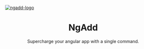 [![ngadd-logo](https://gistcdn.githack.com/hamedbaatour/a15827d79bc1f23180d752edce3f8f5b/raw/d964e1d169c5fb4f6b7cc7f74dececc564da416c/ngadd.svg)](#)

<p align="center">
  <h1 align="center">NgAdd</h1>
    <p align="center">Supercharge your angular app with a single command.</p>
</p>
<div align="center">
  

